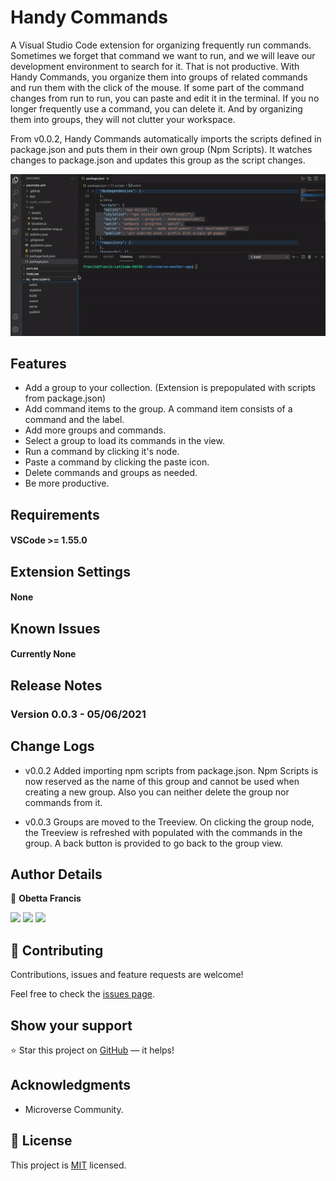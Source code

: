 # Handy Commands

A Visual Studio Code extension for organizing frequently run commands.
Sometimes we forget that command we want to run, and we will leave our development environment to search for it.
That is not productive. With Handy Commands, you organize them into groups of related commands and run them with the click of the mouse. If some part of the command changes from run to run, you can paste and edit it in the terminal. If you no longer frequently use a command, you can delete it. And by organizing them into groups, they will not clutter your workspace.

From v0.0.2, Handy Commands automatically imports the scripts defined in package.json and puts them in their own group (Npm Scripts). It watches changes to package.json and updates this group as the script changes.


![screenshot](./assets/screenshot.gif)

## Features

- Add a group to your collection. (Extension is prepopulated with scripts from package.json)
- Add command items to the group. A command item consists of a command and the label.
- Add more groups and commands.
- Select a group to load its commands in the view.
- Run a command by clicking it's node.
- Paste a command by clicking the paste icon.
- Delete commands and groups as needed.
- Be more productive.

## Requirements

#### VSCode >= 1.55.0

## Extension Settings

#### None

## Known Issues

#### Currently None

## Release Notes

### Version 0.0.3 - 05/06/2021

## Change Logs

- v0.0.2 Added importing npm scripts from package.json. Npm Scripts is now reserved as the name of this group and cannot be used when creating a new group. Also you can neither delete the group nor commands from it.

- v0.0.3 Groups are moved to the Treeview. On clicking the group node, the Treeview is refreshed with populated with the commands in the group. A back button is provided to go back to the group view.

## Author Details

👤 **Obetta Francis**

[![](https://img.shields.io/badge/GitHub-100000?style=for-the-badge&logo=github&logoColor=white)](https://github.com/chasscepts) [![](https://img.shields.io/badge/Twitter-1DA1F2?style=for-the-badge&logo=twitter&logoColor=white)](https://twitter.com/chasscepts) [![](https://img.shields.io/badge/LinkedIn-0077B5?style=for-the-badge&logo=linkedin&logoColor=white)](https://www.linkedin.com/in/chasscepts/)

## 🤝 Contributing

Contributions, issues and feature requests are welcome!

Feel free to check the [issues page](https://github.com/chasscepts/handy-commands/issues).

## Show your support

⭐ Star this project on [GitHub](https://github.com/chasscepts/handy-commands/) — it helps!

## Acknowledgments

- Microverse Community.

## 📝 License

This project is [MIT](./LICENSE) licensed.
